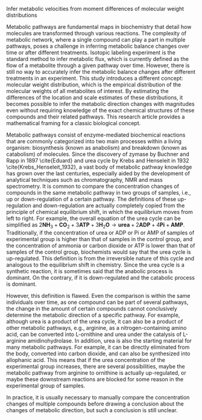 Infer metabolic velocities from moment differences of molecular weight distributions


Metabolic pathways are fundamental maps in biochemistry that detail how molecules are transformed through various reactions. The complexity of metabolic network, where a single compound can play a part in multiple pathways, poses a challenge in inferring metabolic balance changes over time or after different treatments. Isotopic labeling experiment is the standard method to infer metabolic flux, which is currently defined as the flow of a metabolite through a given pathway over time. However, there is still no way to accurately infer the metabolic balance changes after different treatments in an experiment. This study introduces a different concept: molecular weight distribution, which is the empirical distribution of the molecular weights of all metabolites of interest. By estimating the differences of the location and scale estimates of these distributions, it becomes possible to infer the metabolic direction changes with magnitudes even without requiring knowledge of the exact chemical structures of these compounds and their related pathways. This research article provides a mathematical framing for a classic biological concept.

Metabolic pathways consist of enzyme-mediated biochemical reactions that are commonly categorized into two main processes within a living organism: biosynthesis (known as anabolism) and breakdown (known as catabolism) of molecules. Since the discovery of zymase by Buchner and Rapp in 1897 \cite{Eduard} and urea cycle by Krebs and Henseleit in 1932 \cite{Krebs_Henseleit_1932}, a vast body of metabolic pathway knowledge has grown over the last centuries, especially aided by the development of analytical techniques such as chromatography, NMR and mass spectrometry. It is common to compare the concentration changes of compounds in the same metabolic pathway in two groups of samples, i.e., up or down-regulation of a certain pathway. The definitions of these up-regulation and down-regulation are actually completely copied from the principle of chemical equilibrium shift, in which the equilibrium moves from left to right. For example, the overall equation of the urea cycle can be simplified as $2 \textbf{NH}_3 + \textbf{CO}_2 + 3 \textbf{ATP} + 3 \textbf{H}_2\textbf{O} \rightarrow \textbf{urea} + 2 \textbf{ADP}  + 4 \textbf{Pi} + \textbf{AMP}$. Traditionally, if the concentration of urea or ADP or Pi or AMP of samples of experimental group is higher than that of samples in the control group, and the concentration of ammonia or carbon dioxide or ATP is lower than that of samples of the control group, biochemists would say that the urea cycle is up-regulated. This definition is from the irreversible nature of this cycle and analogous to the equilibrium shift in chemistry. Since the urea cycle is a synthetic reaction, it is sometimes said that the anabolic process is dominant. On the contrary, if it is down-regulated and the catabolic process is dominant. 

However, this definition is flawed. Even the comparison is within the same individuals over time, as one compound can be part of several pathways, the change in the amount of certain compounds cannot conclusively determine the metabolic direction of a specific pathway. For example, although urea is a product of the urea cycle, it can also be a product of other metabolic pathways, e.g., arginine, as a nitrogen-containing amino acid, can be converted into L-ornithine and urea under the catalysis of L-arginine amidinohydrolase. In addition, urea is also the starting material for many metabolic pathways. For example, it can be directly eliminated from the body, converted into carbon dioxide, and can also be synthesized into allophanic acid. This means that if the urea concentration of the experimental group increases, there are several possibilities, maybe the metabolic pathway from arginine to ornithine is actually up-regulated, or maybe these downstream reactions are blocked for some reason in the experimental group of samples. 

In practice, it is usually necessary to manually compare the concentration changes of multiple compounds before drawing a conclusion about the changes of metabolic direction, but such a conclusion is still unclear. 
